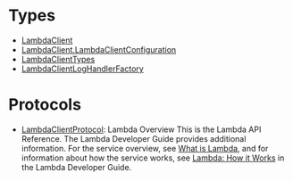 # Types

  - [LambdaClient](/aws-sdk-swift/reference/0.x/AWSLambda/LambdaClient)
  - [LambdaClient.LambdaClientConfiguration](/aws-sdk-swift/reference/0.x/AWSLambda/LambdaClient_LambdaClientConfiguration)
  - [LambdaClientTypes](/aws-sdk-swift/reference/0.x/AWSLambda/LambdaClientTypes)
  - [LambdaClientLogHandlerFactory](/aws-sdk-swift/reference/0.x/AWSLambda/LambdaClientLogHandlerFactory)

# Protocols

  - [LambdaClientProtocol](/aws-sdk-swift/reference/0.x/AWSLambda/LambdaClientProtocol):
    Lambda Overview This is the Lambda API Reference. The Lambda Developer Guide provides additional information. For the service overview, see [What is Lambda](https://docs.aws.amazon.com/lambda/latest/dg/welcome.html), and for information about how the service works, see [Lambda: How it Works](https://docs.aws.amazon.com/lambda/latest/dg/lambda-introduction.html) in the Lambda Developer Guide.
